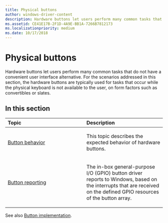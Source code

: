 ```yaml
---
title: Physical buttons
author: windows-driver-content
description: Hardware buttons let users perform many common tasks that do not have a convenient user interface alternative.
ms.assetid: CE41E17B-2F1D-4A9E-BB1A-7266B7812173
ms.localizationpriority: medium
ms.date: 10/17/2018
---
```


# Physical buttons


Hardware buttons let users perform many common tasks that do not have a convenient user interface alternative. For the scenarios addressed in this section, the hardware buttons are typically used for tasks that occur while the physical keyboard is not available to the user, on form factors such as convertibles or slates.

## <span id="in_this_section"></span>In this section


<table>
<colgroup>
<col width="50%" />
<col width="50%" />
</colgroup>
<thead>
<tr class="header">
<th align="left">Topic</th>
<th align="left">Description</th>
</tr>
</thead>
<tbody>
<tr class="odd">
<td align="left"><p><a href="button-behavior.md" data-raw-source="[Button behavior](button-behavior.md)">Button behavior</a></p></td>
<td align="left"><p>This topic describes the expected behavior of hardware buttons.</p></td>
</tr>
<tr class="even">
<td align="left"><p><a href="button-reporting.md" data-raw-source="[Button reporting](button-reporting.md)">Button reporting</a></p></td>
<td align="left"><p>The in-box general-purpose I/O (GPIO) button driver reports to Windows, based on the interrupts that are received on the defined GPIO resources of the button array.</p></td>
</tr>
</tbody>
</table>

 

See also [Button implementation](button-implementation.md).

 

 




